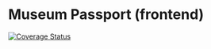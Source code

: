 Museum Passport (frontend)
=====================
[![Coverage Status](https://coveralls.io/repos/github/innlouvate/frontend_museum_passport/badge.svg?branch=dev)](https://coveralls.io/github/innlouvate/frontend_museum_passport?branch=dev)
